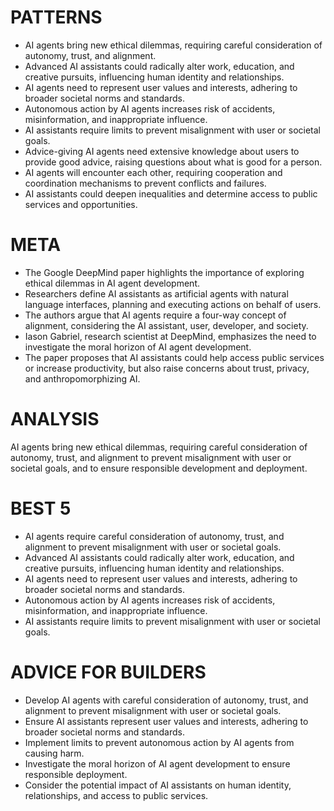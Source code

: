 # PATTERNS

* AI agents bring new ethical dilemmas, requiring careful consideration of autonomy, trust, and alignment.
* Advanced AI assistants could radically alter work, education, and creative pursuits, influencing human identity and relationships.
* AI agents need to represent user values and interests, adhering to broader societal norms and standards.
* Autonomous action by AI agents increases risk of accidents, misinformation, and inappropriate influence.
* AI assistants require limits to prevent misalignment with user or societal goals.
* Advice-giving AI agents need extensive knowledge about users to provide good advice, raising questions about what is good for a person.
* AI agents will encounter each other, requiring cooperation and coordination mechanisms to prevent conflicts and failures.
* AI assistants could deepen inequalities and determine access to public services and opportunities.

# META

* The Google DeepMind paper highlights the importance of exploring ethical dilemmas in AI agent development.
* Researchers define AI assistants as artificial agents with natural language interfaces, planning and executing actions on behalf of users.
* The authors argue that AI agents require a four-way concept of alignment, considering the AI assistant, user, developer, and society.
* Iason Gabriel, research scientist at DeepMind, emphasizes the need to investigate the moral horizon of AI agent development.
* The paper proposes that AI assistants could help access public services or increase productivity, but also raise concerns about trust, privacy, and anthropomorphizing AI.

# ANALYSIS
AI agents bring new ethical dilemmas, requiring careful consideration of autonomy, trust, and alignment to prevent misalignment with user or societal goals, and to ensure responsible development and deployment.

# BEST 5
* AI agents require careful consideration of autonomy, trust, and alignment to prevent misalignment with user or societal goals.
* Advanced AI assistants could radically alter work, education, and creative pursuits, influencing human identity and relationships.
* AI agents need to represent user values and interests, adhering to broader societal norms and standards.
* Autonomous action by AI agents increases risk of accidents, misinformation, and inappropriate influence.
* AI assistants require limits to prevent misalignment with user or societal goals.

# ADVICE FOR BUILDERS
* Develop AI agents with careful consideration of autonomy, trust, and alignment to prevent misalignment with user or societal goals.
* Ensure AI assistants represent user values and interests, adhering to broader societal norms and standards.
* Implement limits to prevent autonomous action by AI agents from causing harm.
* Investigate the moral horizon of AI agent development to ensure responsible deployment.
* Consider the potential impact of AI assistants on human identity, relationships, and access to public services.
